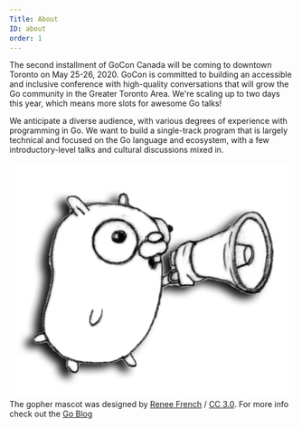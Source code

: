 ```yaml
---
Title: About
ID: about
order: 1
---
```


The second installment of GoCon Canada will be coming to downtown Toronto on May 25-26, 2020.
GoCon is committed to building an accessible and inclusive conference with high-quality
conversations that will grow the Go community in the Greater Toronto Area. We're scaling up to two days
this year, which means more slots for awesome Go talks!

We anticipate a diverse audience, with various degrees of experience with programming
in Go. We want to build a single-track program that is largely technical and focused
on the Go language and ecosystem, with a few introductory-level talks and
cultural discussions mixed in.

![gophermega](/img/gophermega.png) The gopher mascot was designed by [Renee French](https://reneefrench.blogspot.com/) / [CC 3.0](https://creativecommons.org/licenses/by/3.0/). For more info check out the [Go Blog](https://blog.golang.org/gopher)
